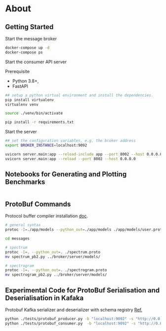 # About

## Getting Started

Start the message broker

```bash
docker-compose up -d
docker-compose ps
```

Start the consumer API server

Prerequisite

- Python 3.8+,
- FastAPI

```bash
## setup a python virtual environment and install the dependencies.
pip install virtualenv
virtualenv venv

source ./venv/bin/activate

pip install -r requirements.txt
```

Start the server

```bash
## set the configuration variables, e.g, the broker address
export BROKER_INSTANCE=localhost:9092

uvicorn server.main:app --reload-include app --port 8002 --host 0.0.0.0
uvicorn server.main:app --reload --port 8002 --host 0.0.0.0
```

## Notebooks for Generating and Plotting Benchmarks

```bash

```

## ProtoBuf Commands

Protocol buffer compiler installation [doc](https://grpc.io/docs/protoc-installation).

```bash
# general syntax
protoc -I=./app/models --python_out=./app/models ./app/models/user.proto

cd messages

# spectrum
protoc -I=. --python_out=. ./spectrum.proto
mv spectrum_pb2.py ../broker/server/models/

# spectrogram
protoc -I=. --python_out=. ./spectrogram.proto
mv spectrogram_pb2.py ../broker/server/models/
```

## Experimental Code for ProtoBuf Serialisation and Deserialisation in Kafaka

Protobuf Kafka serializer and deserializer with schema registry
[Ref.](https://github.com/confluentinc/confluent-kafka-python/tree/master/examples)

```bash
python ./tests/protobuf_producer.py -b "localhost:9092" -s "http://0.0.0.0:8081"
python ./tests/protobuf_consumer.py  -b "localhost:9092" -s "http://0.0.0.0:8081"
```

